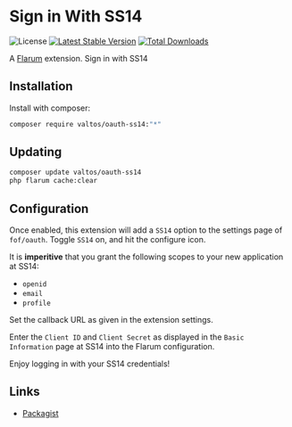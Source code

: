# Sign in With SS14

![License](https://img.shields.io/badge/license-MIT-blue.svg) [![Latest Stable Version](https://img.shields.io/packagist/v/valtos/oauth-ss14.svg)](https://packagist.org/packages/valtos/oauth-ss14) [![Total Downloads](https://img.shields.io/packagist/dt/valtos/oauth-ss14.svg)](https://packagist.org/packages/valtos/oauth-ss14)

A [Flarum](http://flarum.org) extension. Sign in with SS14

## Installation

Install with composer:

```sh
composer require valtos/oauth-ss14:"*"
```

## Updating

```sh
composer update valtos/oauth-ss14
php flarum cache:clear
```

## Configuration

Once enabled, this extension will add a `SS14` option to the settings page of `fof/oauth`. Toggle `SS14` on, and hit the configure icon.

It is **imperitive** that you grant the following scopes to your new application at SS14:
- `openid`
- `email`
- `profile`

Set the callback URL as given in the extension settings.

Enter the `Client ID` and `Client Secret` as displayed in the `Basic Information` page at SS14 into the Flarum configuration.

Enjoy logging in with your SS14 credentials!

## Links

- [Packagist](https://packagist.org/packages/valtos/oauth-ss14)
